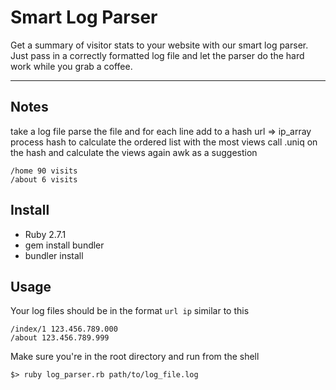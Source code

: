 # Smart Log Parser
Get a summary of visitor stats to your website with our smart log parser. Just pass in a correctly formatted log file and let the parser do the hard work while you grab a coffee.

----

## Notes
take a log file
parse the file and for each line add to a hash url => ip_array
process hash to calculate the ordered list with the most views
call .uniq on the hash and calculate the views again
awk as a suggestion

```
/home 90 visits
/about 6 visits
```

## Install

* Ruby 2.7.1
* gem install bundler
* bundler install

## Usage

Your log files should be in the format `url ip` similar to this
```
/index/1 123.456.789.000
/about 123.456.789.999
```

Make sure you're in the root directory and run from the shell

```
$> ruby log_parser.rb path/to/log_file.log
```